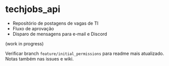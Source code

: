 # techjobs_api

  - Repositório de postagens de vagas de TI
  - Fluxo de aprovação
  - Disparo de mensagens para e-mail e Discord

(work in progress)

Verificar branch `feature/initial_permissions` para readme mais atualizado. Notas também nas issues e wiki.

